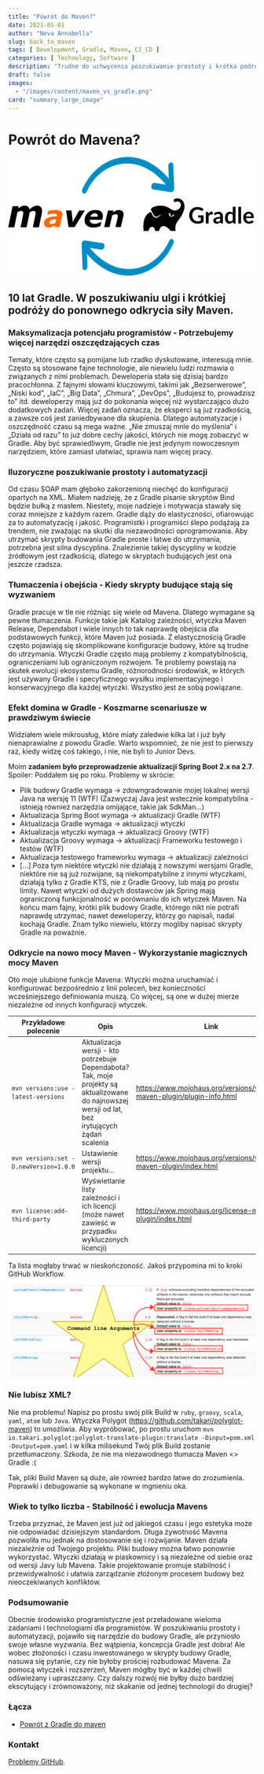 ```yaml
---
title: "Powrót do Maven?"
date: 2023-05-01
author: "Nova Annabella"
slug: back_to_maven
tags: [ Development, Gradle, Maven, CI_CD ]
categories: [ Technology, Software ]
description: "Trudne do uchwycenia poszukiwanie prostoty i krótka podróż do odkrycia na nowo mocy Mavena."
draft: false
images:
  - "/images/content/maven_vs_gradle.png"
card: "summary_large_image"
---
```



# Powrót do Mavena?

[![maven_vs_gradle](/images/content/maven_vs_gradle.png)](https://phauer.com/2018/moving-back-from-gradle-to-maven/)

## 10 lat Gradle. W poszukiwaniu ulgi i krótkiej podróży do ponownego odkrycia siły Maven.



### Maksymalizacja potencjału programistów - Potrzebujemy więcej narzędzi oszczędzających czas

Tematy, które często są pomijane lub rzadko dyskutowane, interesują mnie. Często są stosowane fajne technologie, ale
niewielu ludzi rozmawia o związanych z nimi problemach. Deweloperia stała się dzisiaj bardzo pracochłonna. Z fajnymi
słowami kluczowymi, takimi jak „Bezserwerowe”, „Niski kod”, „IaC”, „Big Data”, „Chmura”, „DevOps”, „Budujesz to,
prowadzisz to” itd. deweloperzy mają już do pokonania więcej niż wystarczająco dużo dodatkowych zadań. Więcej zadań
oznacza, że eksperci są już rzadkością, a zawsze coś jest zaniedbywane dla skupienia. Dlatego automatyzacje i
oszczędność czasu są mega ważne. „Nie zmuszaj mnie do myślenia” i „Działa od razu” to już dobre cechy jakości, których
nie mogę zobaczyć w Gradle. Aby być sprawiedliwym, Gradle nie jest jedynym nowoczesnym narzędziem, które zamiast
ułatwiać, sprawia nam więcej pracy.

### Iluzoryczne poszukiwanie prostoty i automatyzacji

Od czasu SOAP mam głęboko zakorzenioną niechęć do konfiguracji opartych na XML. Miałem nadzieję, że z Gradle pisanie
skryptów Bind będzie bułką z masłem. Niestety, moje nadzieje i motywacja stawały się coraz mniejsze z każdym razem.
Gradle dąży do elastyczności, ofiarowując za to automatyzację i jakość. Programistki i programiści ślepo podążają za
trendem, nie zważając na skutki dla niezawodności oprogramowania. Aby utrzymać skrypty budowania Gradle proste i łatwe
do utrzymania, potrzebna jest silna dyscyplina. Znalezienie takiej dyscypliny w kodzie źródłowym jest rzadkością,
dlatego w skryptach budujących jest ona jeszcze rzadsza.

### Tłumaczenia i obejścia - Kiedy skrypty budujące stają się wyzwaniem

Gradle pracuje w tle nie różniąc się wiele od Mavena. Dlatego wymagane są pewne tłumaczenia. Funkcje takie jak Katalog
zależności, wtyczka Maven Release, Dependabot i wiele innych to tak naprawdę obejścia dla podstawowych funkcji, które
Maven już posiada. Z elastycznością Gradle często pojawiają się skomplikowane konfiguracje budowy, które są trudne do
utrzymania. Wtyczki Gradle często mają problemy z kompatybilnością, ograniczeniami lub ograniczonym rozwojem. Te
problemy powstają na skutek ewolucji ekosystemu Gradle, różnorodności środowisk, w których jest używany Gradle i
specyficznego wysiłku implementacyjnego i konserwacyjnego dla każdej wtyczki. Wszystko jest ze sobą powiązane.

### Efekt domina w Gradle - Koszmarne scenariusze w prawdziwym świecie

Widziałem wiele mikrousług, które miały zaledwie kilka lat i już były nienaprawialne z powodu Gradle.
Warto wspomnieć, że nie jest to pierwszy raz, kiedy widzę coś takiego, i nie, nie byli to
Junior Devs.

Moim **zadaniem było przeprowadzenie aktualizacji Spring Boot 2.x na 2.7**. Spoiler: Poddałem się po roku.
Problemy w skrócie:

* Plik budowy Gradle wymaga -> zdowngradowanie mojej lokalnej wersji Java na wersję 11 (WTF) (Zazwyczaj Java
  jest wstecznie kompatybilna - istnieją również narzędzia omijające, takie jak SdkMan...)
* Aktualizacja Spring Boot wymaga -> aktualizacji Gradle (WTF)
* Aktualizacja Gradle wymaga -> aktualizacji wtyczki
* Aktualizacja wtyczki wymaga -> aktualizacji Groovy (WTF)
* Aktualizacja Groovy wymaga -> aktualizacji Frameworku testowego i testów (WTF)
* Aktualizacja testowego frameworku wymaga -> aktualizacji zależności
* \[...]
  Poza tym niektóre wtyczki nie działają z nowszymi wersjami Gradle, niektóre nie są już rozwijane, są niekompatybilne z innymi wtyczkami, działają tylko z Gradle KTS, nie z Gradle Groovy, lub
  mają po prostu limity. Nawet wtyczki od dużych dostawców jak Spring mają ograniczoną funkcjonalność w porównaniu do ich wtyczek Maven.
  Na końcu mam fajny, krótki plik budowy Gradle, którego nikt nie potrafi naprawdę utrzymać,
  nawet deweloperzy, którzy go napisali, nadal kochają Gradle. Znam tylko niewielu, którzy
  mogliby napisać skrypty Gradle na poważnie.

### Odkrycie na nowo mocy Maven - Wykorzystanie magicznych mocy Maven

Oto moje ulubione funkcje Mavena:
Wtyczki można uruchamiać i konfigurować bezpośrednio z linii poleceń, bez konieczności wcześniejszego definiowania
muszą. Co więcej, są one w dużej mierze niezależne od innych konfiguracji wtyczek.

| Przykładowe polecenie                  | Opis                                                                                                                                                               | Link                                                                     | 
|---------------------------------------|-------------------------------------------------------------------------------------------------------------------------------------------------------------------|--------------------------------------------------------------------------|
| `mvn versions:use -latest-versions`   | Aktualizacja wersji - kto potrzebuje Dependabota? Tak, moje projekty są aktualizowane do najnowszej wersji od lat, bez irytujących żądań scalenia                | https://www.mojohaus.org/versions/versions-maven-plugin/plugin-info.html |
| `mvn versions:set -D.newVersion=1.0.0`| Ustawienie wersji projektu...                                                                                                                                     | https://www.mojohaus.org/versions/versions-maven-plugin/index.html       |
| `mvn license:add-third-party`         | Wyświetlanie listy zależności i ich licencji (może nawet zawieść w przypadku wykluczonych licencji)                                                               | https://www.mojohaus.org/license-maven-plugin/index.html                 | 

Ta lista mogłaby trwać w nieskończoność. Jakoś przypomina mi to kroki GitHub Workflow.

![maven_plugin_command_line_args](/images/content/maven_plugin_command_line_args.png)

### Nie lubisz XML?

Nie ma problemu! Napisz po prostu swój plik Build w `ruby`, `groovy`, `scala`, `yaml`, `atom` lub `Java`. Wtyczka Polygot
(https://github.com/takari/polyglot-maven) to umożliwia. Aby wypróbować,
po prostu uruchom `mvn io.takari.polyglot:polyglot-translate-plugin:translate -Dinput=pom.xml -Doutput=pom.yaml` i w
kilka milisekund Twój plik Build zostanie przetłumaczony. Szkoda, że nie ma niezawodnego tłumacza Maven <> Gradle
:(

Tak, pliki Build Maven są duże, ale również bardzo łatwe do zrozumienia. Poprawki i debugowanie są wykonane w mgnieniu
oka.

### Wiek to tylko liczba - Stabilność i ewolucja Mavens

Trzeba przyznać, że Maven jest już od jakiegoś czasu i jego estetyka może nie odpowiadać dzisiejszym standardom. Długa
żywotność Mavena pozwoliła mu jednak na dostosowanie się i rozwijanie. Maven działa niezależnie od Twojego projektu.
Pliki budowy można łatwo ponownie wykorzystać. Wtyczki działają w piaskownicy i są niezależne od siebie oraz od wersji
Javy lub Mavena. Takie projektowanie promuje stabilność i przewidywalność i ułatwia zarządzanie złożonym procesem budowy
bez nieoczekiwanych konfliktów.

### Podsumowanie

Obecnie środowisko programistyczne jest przeładowane wieloma zadaniami i technologiami dla programistów. W poszukiwaniu
prostoty i automatyzacji, pojawiło się narzędzie do budowy Gradle, ale przyniosło swoje własne wyzwania. Bez wątpienia,
koncepcja Gradle jest dobra! Ale wobec złożoności i czasu inwestowanego w skrypty budowy Gradle, nasuwa się pytanie, czy
nie byłoby prościej rozbudować Mavena. Za pomocą wtyczek i rozszerzeń, Maven mógłby być w każdej chwili odświeżany i
upraszczany. Czy dalszy rozwój nie byłby dużo bardziej ekscytujący i zrównoważony, niż skakanie od jednej technologii do
drugiej?

### Łącza

* [Powrót z Gradle do maven](https://phauer.com/2018/moving-back-from-gradle-to-maven/)

### Kontakt

[Problemy GitHub](https://github.com/NovaAnnabella/the_unspoken/issues/new/choose).
